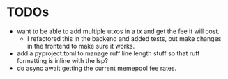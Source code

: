 # TODOs
- want to be able to add multiple utxos in a tx and get the fee it will cost.
    - I refactored this in the backend and added tests, but make changes in the frontend to make sure it works.
- add a pyproject.toml to manage ruff line length stuff so that ruff formatting is inline with the lsp?
- do async await getting the current memepool fee rates.

